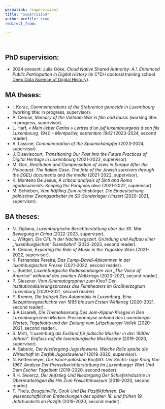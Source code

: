 ```yaml
---
permalink: /supervision/
title: "Supervision"
author_profile: true
redirect_from: 

---
```


<br/>


## PhD supervision:

* 2024-present: Julia Göke, _Cloud Native Shared Authority: A.I. Enhanced Public Participation in Digital History_ (in C²DH doctoral training school [Deep Data Science of Digital History](https://dhh.uni.lu/d4h/)).


## MA theses:

* I. Korac, _Commemorations of the Srebrenica genocide in Luxembourg_ (working title: in progress, supervisor).
* A. Ceman, _Memory of the Vietnam War in film and music_ (working title: in progress, supervisor).
* L. Harf, _« Mein lieber Carlos » Lettres d’un juif luxembourgeois à son fils Luxembourg, 1940 – Montpellier, septembre 1942_ (2023-2024, second reader).
* A. Lassine, _Commemoration of the Spueniekämpfer_ (2023-2024, supervisor).
* J. Diseviscourt, _Transitioning Our Past Into the Future Practices of Digital Heritage in Luxembourg_ (2021-2022, supervisor).
* M. Gori, _Restitution and Compensation of Jews in Europe After the Holocaust: The Italian Case. The fate of the Jewish survivors through the EGELI documents and the media_ (2021-2022, supervisor).
* K. Monteiro De Jesus, _A critical analysis of Sinti and Roma egodocuments: Keeping the Porajmos alive_ (2021-2022, supervisor).
* M. Schieben, _Vom häftling Zum reichsbürger. Die Eindeutschung polnischer Zwangsarbeiter im SS-Sonderlager Hinzert_ (2020-2021, supervisor).



## BA theses:

* N. Zigliana, _Luxemburgische Berichterstattung über die 30. Mai Bewegung in China_ (2022-2023, supervisor).
* L. Wiltgen, _Die CFL in der Nachkriegszeit. Gründung und Aufbau einer „luxemburgischen“ Eisenbahn?_ (2022-2023, second reader).
* A. Ceman, _Exploring the Role of Music in the Yugoslav Wars_ (2021-2022, supervisor).
* K. Fernandes Pereira, _Das Camp-David-Abkommen in der luxemburgischen Presse_ (2021-2022, second reader).
* L. Boettel, _Luxemburgische Radiosendungen von „The Voice of America“ während des zweiten Weltkriegs_ (2020-2021, second reader).
* P. Glesener. _Vom Kinematographen zum Kino? Der Institutionalisierungsprozess des Filmtheaters im Großherzogtum Luxemburg_ (2020-2021, second reader).
* Y. Kremer, _Die frühzeit Des Automobils in Luxemburg. Eine Rezeptionsgeschichte von 1895 bis zum Ersten Weltkrieg_ (2020-2021, second reader).
* S.A.Lisarelli, _Die Thematisierung Des Jom-Kippur-Krieges in Den Luxemburgischen Medien. Presseanalyse anhand des Luxemburger Wortes, Tageblatts und der Zeitung vum Lëtzebuerger Vollek_ (2020-2021, second reader).
* S. Mirti, _"Luxemburg als Exilland für jüdische Musiker in den 1930er Jahren". Einfluss auf die luxemburgische Musikszene_ (2019-2020, supervisor).
* A. Sabotic, _Der Niedergang Jugoslawiens. Welche Rolle spielte die Wirtschaft im Zerfall Jugoslawiens?_ (2019-2020, supervisor).
* N. Kettenmeyer, _Der Israel-palästina Konflikt: Der Sechs-Tage Krieg Von 1967. Analyse Der Presseberichterstattung Im Luxemburger Wort Und Dem Escher Tageblatt_ (2019-2020, second reader).
* R.H. Swiercz, _Der Aufstieg Und Niedergang Der Schieferindustrie in Obermartelingen Bis Hin Zum Freilichtmuseum_ (2019-2020, second reader).
* T. Theis, _Bougainville, Cook Und Die Pazifikfahrten. Die wissenschaftlichen Entdeckungen des späten 18. und frühen 19. Jahrhunderts im Pazifik_ (2019-2020, second reader).



